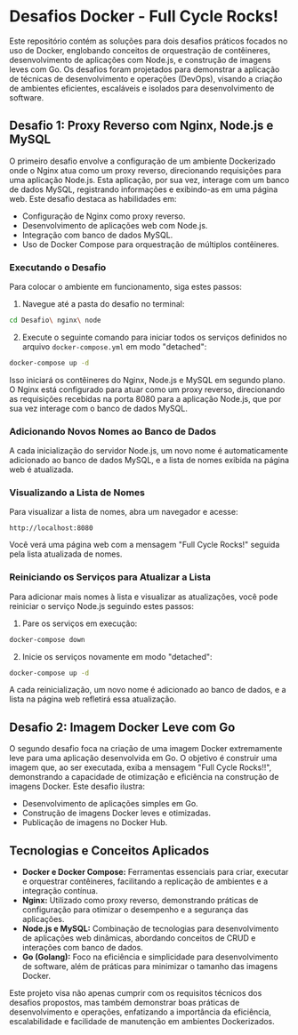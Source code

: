 # Desafios Docker - Full Cycle Rocks!

Este repositório contém as soluções para dois desafios práticos focados no uso de Docker, englobando conceitos de orquestração de contêineres, desenvolvimento de aplicações com Node.js, e construção de imagens leves com Go. Os desafios foram projetados para demonstrar a aplicação de técnicas de desenvolvimento e operações (DevOps), visando a criação de ambientes eficientes, escaláveis e isolados para desenvolvimento de software.

## Desafio 1: Proxy Reverso com Nginx, Node.js e MySQL

O primeiro desafio envolve a configuração de um ambiente Dockerizado onde o Nginx atua como um proxy reverso, direcionando requisições para uma aplicação Node.js. Esta aplicação, por sua vez, interage com um banco de dados MySQL, registrando informações e exibindo-as em uma página web. Este desafio destaca as habilidades em:

- Configuração de Nginx como proxy reverso.
- Desenvolvimento de aplicações web com Node.js.
- Integração com banco de dados MySQL.
- Uso de Docker Compose para orquestração de múltiplos contêineres.

### Executando o Desafio

Para colocar o ambiente em funcionamento, siga estes passos:

1. Navegue até a pasta do desafio no terminal:

```bash
cd Desafio\ nginx\ node
```

2. Execute o seguinte comando para iniciar todos os serviços definidos no arquivo `docker-compose.yml` em modo "detached":

```bash
docker-compose up -d
```

Isso iniciará os contêineres do Nginx, Node.js e MySQL em segundo plano. O Nginx está configurado para atuar como um proxy reverso, direcionando as requisições recebidas na porta 8080 para a aplicação Node.js, que por sua vez interage com o banco de dados MySQL.

### Adicionando Novos Nomes ao Banco de Dados

A cada inicialização do servidor Node.js, um novo nome é automaticamente adicionado ao banco de dados MySQL, e a lista de nomes exibida na página web é atualizada.

### Visualizando a Lista de Nomes

Para visualizar a lista de nomes, abra um navegador e acesse:

```
http://localhost:8080
```

Você verá uma página web com a mensagem "Full Cycle Rocks!" seguida pela lista atualizada de nomes.

### Reiniciando os Serviços para Atualizar a Lista

Para adicionar mais nomes à lista e visualizar as atualizações, você pode reiniciar o serviço Node.js seguindo estes passos:

1. Pare os serviços em execução:

```bash
docker-compose down
```

2. Inicie os serviços novamente em modo "detached":

```bash
docker-compose up -d
```

A cada reinicialização, um novo nome é adicionado ao banco de dados, e a lista na página web refletirá essa atualização.


## Desafio 2: Imagem Docker Leve com Go

O segundo desafio foca na criação de uma imagem Docker extremamente leve para uma aplicação desenvolvida em Go. O objetivo é construir uma imagem que, ao ser executada, exiba a mensagem "Full Cycle Rocks!!", demonstrando a capacidade de otimização e eficiência na construção de imagens Docker. Este desafio ilustra:

- Desenvolvimento de aplicações simples em Go.
- Construção de imagens Docker leves e otimizadas.
- Publicação de imagens no Docker Hub.

## Tecnologias e Conceitos Aplicados

- **Docker e Docker Compose:** Ferramentas essenciais para criar, executar e orquestrar contêineres, facilitando a replicação de ambientes e a integração contínua.
- **Nginx:** Utilizado como proxy reverso, demonstrando práticas de configuração para otimizar o desempenho e a segurança das aplicações.
- **Node.js e MySQL:** Combinação de tecnologias para desenvolvimento de aplicações web dinâmicas, abordando conceitos de CRUD e interações com banco de dados.
- **Go (Golang):** Foco na eficiência e simplicidade para desenvolvimento de software, além de práticas para minimizar o tamanho das imagens Docker.

Este projeto visa não apenas cumprir com os requisitos técnicos dos desafios propostos, mas também demonstrar boas práticas de desenvolvimento e operações, enfatizando a importância da eficiência, escalabilidade e facilidade de manutenção em ambientes Dockerizados.
